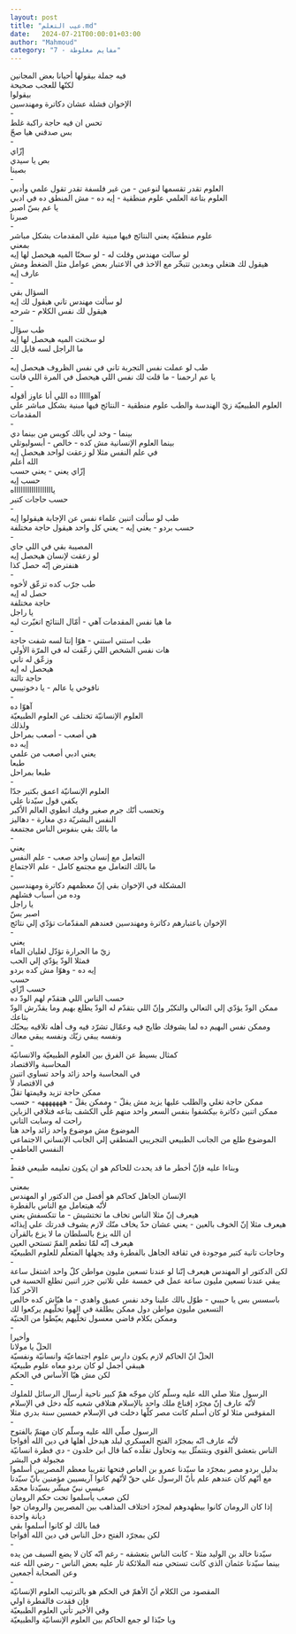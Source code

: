 ```yaml
---
layout: post
title: "عيب التعلم.md"
date:   2024-07-21T00:00:01+03:00
author: "Mahmoud"
category: "7 - مفايم مغلوطة"
---
```

فيه جملة بيقولها أحيانا بعض المجانين\
لكنّها للعجب صحيحة\
بيقولوا\
الإخوان فشلة عشان دكاترة ومهندسين\
-\
تحس ان فيه حاجة راكبة غلط\
بس صدقني هيا صحّ\
-\
إزّاي\
بص يا سيدي\
بصينا\
-\
العلوم تقدر تقسمها لنوعين - من غير فلسفة تقدر تقول علمي
وأدبي\
العلوم بتاعة العلمي علوم منطقية - إيه ده - مش المنطق ده
في ادبي\
يا عم بسّ اصبر\
صبرنا\
-\
علوم منطقيّة يعني النتائج فيها مبنية علي المقدمات بشكل
مباشر\
بمعني\
لو سالت مهندس وقلت له - لو سخنّا الميه هيحصل لها
إيه\
هيقول لك هتغلي وبعدين تتبخّر مع الاخذ في الاعتبار بعض
عوامل مثل الضغط ومش عارف إيه\
-\
السؤال بقي\
لو سألت مهندس تاني هيقول لك إيه\
هيقول لك نفس الكلام - شرحه\
-\
طب سؤال\
لو سخنت الميه هيحصل لها إيه\
ما الراجل لسه قايل لك\
-\
طب لو عملت نفس التجربة تاني في نفس الظروف هيحصل
إيه\
يا عم ارحمنا - ما قلت لك نفس اللي هيحصل في المرة اللي
فاتت\
-\
آهوااااا ده اللي أنا عاوز أقوله\
العلوم الطبيعيّة زيّ الهندسة والطب علوم منطقية - النتائج
فيها مبنية بشكل مباشر علي المقدمات\
-\
بينما - وخد لي بالك كويس من بينما دي\
بينما العلوم الإنسانية مش كده - خالص -
أبسوليوتلي\
في علم النفس مثلا لو زعقت لواحد هيحصل إيه\
الله أعلم\
إزّاي يعني - يعني حسب\
حسب إيه\
يااااااااااااااااااه\
حسب حاجات كتير\
-\
طب لو سألت اتنين علماء نفس عن الإجابة هيقولوا
إيه\
حسب بردو - يعني إيه - يعني كل واحد هيقول حاجة
مختلفة\
-\
المصيبة بقي في اللي جاي\
لو زعقت لإنسان هيحصل إيه\
هنفترض إنّه حصل كذا\
-\
طب جرّب كده تزعّق لأخوه\
حصل له إيه\
حاجة مختلفة\
يا راجل\
ما هيا نفس المقدمات آهي - أمّال النتائج اتغيّرت
ليه\
-\
طب استني استني - هوّا إنتا لسه شفت حاجة\
هات نفس الشخص اللي زعّقت له في المرّة الأولي\
وزعّق له تاني\
هيحصل له إيه\
حاجة تالتة\
نافوخي يا عالم - يا دخوتيييي\
-\
آهوّا ده\
العلوم الإنسانيّة تختلف عن العلوم الطبيعيّة\
ولذلك\
هي أصعب - أصعب بمراحل\
إيه ده\
يعني ادبي أصعب من علمي\
طبعا\
طبعا بمراحل\
-\
العلوم الإنسانيّة اعمق بكتير جدّا\
يكفي قول سيّدنا علي\
وتحسب أنّك جرم صغير وفيك انطوي العالم الأكبر\
النفس البشريّة دي مغارة - دهاليز\
ما بالك بقي بنفوس الناس مجتمعة\
-\
يعني\
التعامل مع إنسان واحد صعب - علم النفس\
ما بالك التعامل مع مجتمع كامل - علم الاجتماع\
-\
المشكلة في الإخوان بقي إنّ معظمهم دكاترة ومهندسين\
وده من أسباب فشلهم\
يا راجل\
اصبر بسّ\
الإخوان باعتبارهم دكاترة ومهندسين فعندهم المقدّمات تؤدّي
إلي نتائج\
-\
يعني\
زيّ ما الحرارة تؤدّل لغليان الماء\
فمثلا الودّ يؤدّي إلي الحب\
إيه ده - وهوّا مش كده بردو\
حسب\
حسب ازّاي\
حسب الناس اللي هتقدّم لهم الودّ ده\
ممكن الودّ يؤدّي إلي التعالي والتكبّر وإنّ اللي بتقدّم له
الودّ يطلع بهيم وما يقدّرش الودّ بتاعك\
وممكن نفس البهيم ده لما يشوفك طايح فيه وعمّال تشرّد فيه وف
أهله تلاقيه بيحبّك ونفسه يبقي زيّك ونفسه يبقي معاك\
-\
كمثال بسيط عن الفرق بين العلوم الطبيعيّة
والانسانيّة\
المحاسبة والاقتصاد\
في المحاسبة واحد زائد واحد تساوي اتنين\
في الاقتصاد لأ\
ممكن حاجة تزيد وقيمتها تقلّ\
ممكن حاجة تغلي والطلب عليها يزيد مش يقلّ - وممكن يقلّ -
هههههههه - حسب\
ممكن اتنين دكاترة بيكشفوا بنفس السعر واحد منهم غلّي الكشف
بتاعه فتلاقي الزباين راحت له وسابت التاني\
الموضوع مش موضوع واحد زائد واحد هنا\
الموضوع طلع من الجانب الطبيعي التجريبي المنطقي إلي
الجانب الإنساني الاجتماعي النفسي العاطفي\
-\
وبناءا عليه فإنّ أخطر ما قد يحدث للحاكم هو ان يكون تعليمه
طبيعي فقط\
-\
بمعني\
الإنسان الجاهل كحاكم هو أفضل من الدكتور او
المهندس\
لأنّه هيتعامل مع الناس بالفطرة\
هيعرف إنّ مثلا الناس تخاف ما تختشيش - ما تتكسفش
يعني\
هيعرف مثلا إنّ الخوف بالعين - يعني عشان حدّ يخاف منّك لازم
يشوف قدرتك علي إيذائه\
ان الله يزع بالسلطان ما لا يزع بالقرآن\
هيعرف إنّه لمّا تطعم الفمّ تستحي العين\
وحاجات تانية كتير موجودة في ثقافة الجاهل بالفطرة وقد
يجهلها المتعلّم للعلوم الطبيعيّة\
-\
لكن الدكتور او المهندس هيعرف إنّنا لو عندنا تسعين مليون
مواطن كلّ واحد اشتغل ساعة يبقي عندنا تسعين مليون ساعة عمل في خمسة علي
تلاتين جزر اتنين تطلع الحسبة في الآخر كذا\
باسسس بس يا حبيبي - طوّل بالك علينا وخد نفس عميق واهدي -
ما هيّاش كده خالص\
التسعين مليون مواطن دول ممكن بطلقة في الهوا تخلّيهم
يركعوا لك\
وممكن بكلام فاضي معسول تخلّيهم يعيّطوا من الحنيّة\
-\
وأخيرا\
الحلّ يا مولانا\
الحلّ انّ الحاكم لازم يكون دارس علوم اجتماعيّة وانسانيّة
ونفسيّة\
هيبقي أجمل لو كان بردو معاه علوم طبيعيّة\
لكن مش هيّا الأساس في الحكم\
-\
الرسول مثلا صلي الله عليه وسلّم كان موجّه همّ كبير ناحية
أرسال الرسائل للملوك\
لأنّه عارف إنّ مجرّد إقناع ملك واحد بالإسلام هتلاقي شعبه
كلّه دخل في الإسلام\
المقوقس مثلا لو كان أسلم كانت مصر كلّها دخلت في الإسلام
خمسين سنة بدري مثلا\
-\
الرسول صلّي الله عليه وسلّم كان مهتمّ بالفتوح\
لأنّه عارف انّه بمجرّد الفتح العسكري لبلد هيدخل أهلها في
دين الله أفواجا\
الناس بتعشق القوي وبتتمثّل بيه وتحاول تقلّده كما قال ابن
خلدون - دي فطرة انسانيّة مجبولة في البشر\
بدليل بردو مصر بمجرّد ما سيّدنا عمرو بن العاص فتحها تقريبا
معظم المصريين أسلموا\
مع أنّهم كان عندهم علم بأنّ الرسول علي حقّ لأنّهم كانوا
آريسيين مؤمنين بأنّ سيّدنا عيسي نبيّ مبشّر بسيّدنا محمّد\
لكن صعب يأسلموا تحت حكم الرومان\
إذا كان الرومان كانوا بيطهدوهم لمجرّد اختلاف المذاهب بين
المصريين والرومان جوا ديانة واحدة\
فما بالك لو كانوا أسلموا بقي\
لكن بمجرّد الفتح دخل الناس في دين الله أفواجا\
-\
سيّدنا خالد بن الوليد مثلا - كانت الناس بتعشقه - رغم انّه
كان لا يضع السيف من يده\
بينما سيّدنا عثمان الذي كانت تستحي منه الملائكة ثار عليه
بعض الناس - رضي الله عنه وعن الصحابة أجمعين\
-\
المقصود من الكلام أنّ الأهمّ في الحكم هو بالترتيب العلوم
الإنسانيّة\
فإن فقدت فالفطرة اولي\
وفي الأخير تأتي العلوم الطبيعيّة\
ويا حبّذا لو جمع الحاكم بين العلوم الإنسانيّة
والطبيعيّة
